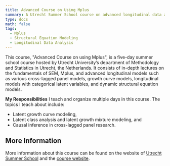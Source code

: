 ```yaml
---
title: Advanced Course on Using Mplus
summary: A Utrecht Summer School course on advanced longitudinal data analysis using Mplus.
type: docs
math: false
tags:
  - Mplus
  - Structural Equation Modeling
  - Longitudinal Data Analysis
---
```


This course, "Advanced Course on using Mplus", is a five-day summer school course hosted by Utrecht University’s department of Methodology and Statistics in Utrecht, the Netherlands. It consists of in-depth lectures on the fundamentals of SEM, Mplus, and advanced longitudinal models such as various cross-lagged panel models, growth curve models, longitudinal models with categorical latent variables, and dynamic structural equation models. 

**My Responsibilities**
I teach and organize multiple days in this course. The topics I teach about include: 

- Latent growth curve modeling,
- Latent class analysis and latent growth mixture modeling, and 
- Causal inference in cross-lagged panel research. 

## More Information
More information about this course can be found on the website of [Utrecht Summer School](https://utrechtsummerschool.nl/courses/data-science/advanced-longitudinal-modeling-in-mplus) and the [course website](https://utrechtuniversity.github.io/S23/).  